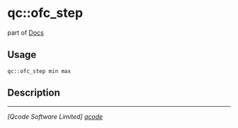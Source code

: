 qc::ofc_step
============

part of [Docs](.)

Usage
-----
`qc::ofc_step min max`

Description
-----------


----------------------------------
*[Qcode Software Limited] [qcode]*

[qcode]: www.qcode.co.uk "Qcode Software"